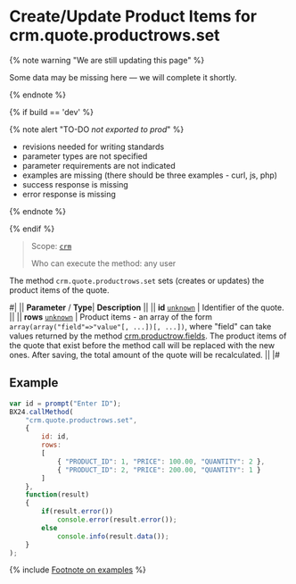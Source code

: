 # Create/Update Product Items for crm.quote.productrows.set

{% note warning "We are still updating this page" %}

Some data may be missing here — we will complete it shortly.

{% endnote %}

{% if build == 'dev' %}

{% note alert "TO-DO _not exported to prod_" %}

- revisions needed for writing standards
- parameter types are not specified
- parameter requirements are not indicated
- examples are missing (there should be three examples - curl, js, php)
- success response is missing
- error response is missing

{% endnote %}

{% endif %}

> Scope: [`crm`](../../scopes/permissions.md)
>
> Who can execute the method: any user

The method `crm.quote.productrows.set` sets (creates or updates) the product items of the quote.

#|
||  **Parameter** / **Type**| **Description** ||
|| **id**
[`unknown`](../../data-types.md) | Identifier of the quote. ||
|| **rows**
[`unknown`](../../data-types.md) | Product items - an array of the form `array(array("field"=>"value"[, ...])[, ...])`, where "field" can take values returned by the method [crm.productrow.fields](../../crm/outdated/productrow-old/crm-productrow-fields.md). The product items of the quote that exist before the method call will be replaced with the new ones. After saving, the total amount of the quote will be recalculated. ||
|#

## Example

```js
var id = prompt("Enter ID");
BX24.callMethod(
    "crm.quote.productrows.set",
    {
        id: id,
        rows:
        [
            { "PRODUCT_ID": 1, "PRICE": 100.00, "QUANTITY": 2 },
            { "PRODUCT_ID": 2, "PRICE": 200.00, "QUANTITY": 1 }
        ]
    },
    function(result)
    {
        if(result.error())
            console.error(result.error());
        else
            console.info(result.data());
    }
);
```

{% include [Footnote on examples](../../../_includes/examples.md) %}